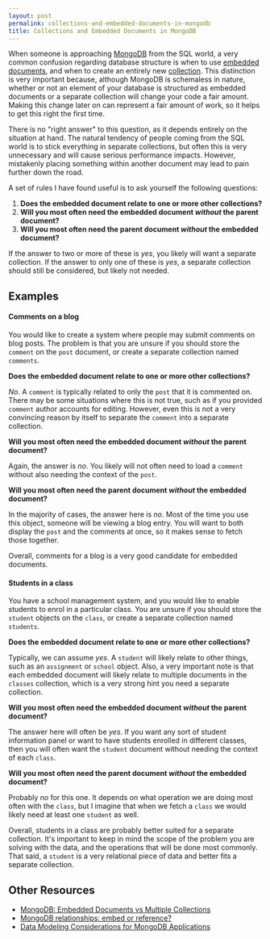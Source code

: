```yaml
---
layout: post
permalink: collections-and-embedded-documents-in-mongodb
title: Collections and Embedded Documents in MongoDB
---
```

When someone is approaching [MongoDB](http://www.mongodb.org/) from the SQL world, a very common confusion regarding database structure is when to use [embedded documents](http://docs.mongodb.org/manual/core/data-modeling-introduction/#embedded-data), and when to create an entirely new [collection](http://docs.mongodb.org/manual/reference/glossary/#term-collection). This distinction is very important because, although MongoDB is schemaless in nature, whether or not an element of your database is structured as embedded documents or a separate collection will change your code a fair amount. Making this change later on can represent a fair amount of work, so it helps to get this right the first time.
<!-- Content Breaker -->

There is no "right answer" to this question, as it depends entirely on the situation at hand. The natural tendency of people coming from the SQL world is to stick everything in separate collections, but often this is very unnecessary and will cause serious performance impacts. However, mistakenly placing something within another document may lead to pain further down the road.

A set of rules I have found useful is to ask yourself the following questions:

1. __Does the embedded document relate to one or more other collections?__
2. __Will you most often need the embedded document *without* the parent document?__
3. __Will you most often need the parent document *without* the embedded document?__

If the answer to two or more of these is _yes_, you likely will want a separate collection. If the answer to only one of these is _yes_, a separate collection should still be considered, but likely not needed. 

## Examples

#### Comments on a blog

You would like to create a system where people may submit comments on blog posts. The problem is that you are unsure if you should store the `comment` on the `post` document, or create a separate collection named `comments`.

__Does the embedded document relate to one or more other collections?__

_No_. A `comment` is typically related to only the `post` that it is commented on. There may be some situations where this is not true, such as if you provided `comment` author accounts for editing. However, even this is not a very convincing reason by itself to separate the `comment` into a separate collection.

__Will you most often need the embedded document *without* the parent document?__

Again, the answer is _no_. You likely will not often need to load a `comment` without also needing the context of the `post`.

__Will you most often need the parent document *without* the embedded document?__

In the majority of cases, the answer here is _no_. Most of the time you use this object, someone will be viewing a blog entry. You will want to both display the `post` and the comments at once, so it makes sense to fetch those together.

Overall, comments for a blog is a very good candidate for embedded documents.

#### Students in a class

You have a school management system, and you would like to enable students to enrol in a particular class. You are unsure if you should store the `student` objects on the `class`, or create a separate collection named `students`.

__Does the embedded document relate to one or more other collections?__

Typically, we can assume _yes_. A `student` will likely relate to other things, such as an `assignment` or `school` object. Also, a very important note is that each embedded document will likely relate to multiple documents in the `classes` collection, which is a very strong hint you need a separate collection.

__Will you most often need the embedded document *without* the parent document?__

The answer here will often be _yes_. If you want any sort of student information panel or want to have students enrolled in different classes, then you will often want the `student` document without needing the context of each `class`.

__Will you most often need the parent document *without* the embedded document?__

Probably _no_ for this one. It depends on what operation we are doing most often with the `class`, but I imagine that when we fetch a `class` we would likely need at least one `student` as well.

Overall, students in a class are probably better suited for a separate collection. It's important to keep in mind the scope of the problem you are solving with the data, and the operations that will be done most commonly. That said, a `student` is a very relational piece of data and better fits a separate collection.

## Other Resources

* [MongoDB: Embedded Documents vs Multiple Collections](http://openmymind.net/2012/1/30/MongoDB-Embedded-Documents-vs-Multiple-Collections/)
* [MongoDB relationships: embed or reference?](http://stackoverflow.com/questions/5373198/mongodb-relationships-embed-or-reference)
* [Data Modeling Considerations for MongoDB Applications](http://docs.mongodb.org/manual/core/data-modeling/)
